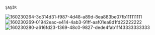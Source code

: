                                                                            ŞAŞİR
 ![160230264-3c314d31-f987-4d48-a89d-8ea883be07fb111111111](https://user-images.githubusercontent.com/56730736/162583691-78d367cc-c927-4600-8d2f-ea17af10b02b.png) ![160230269-01942eac-e414-4ab3-91ff-aaf01ea8d1fd22222222](https://user-images.githubusercontent.com/56730736/162583695-a27eb024-11f5-4bda-8526-6736e649faae.png) ![160230280-a616fd23-1369-48c0-9827-dede4fab11f43333333333](https://user-images.githubusercontent.com/56730736/162583701-72ba0ccc-a56e-4937-a54a-cd9ad21c52e9.png)

